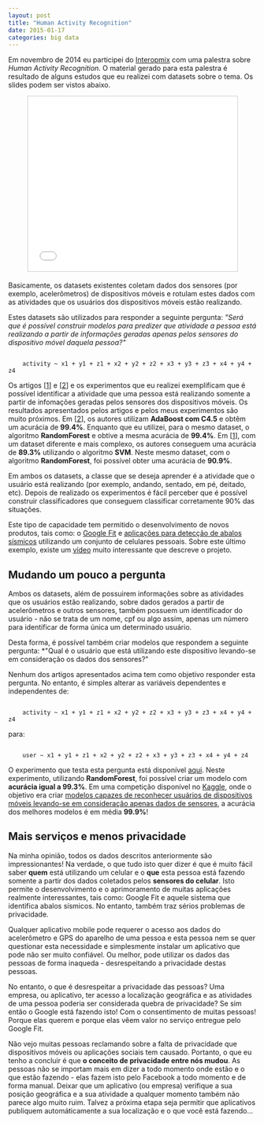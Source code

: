 ```yaml
---
layout: post
title: "Human Activity Recognition"
date: 2015-01-17
categories: big data
---
```


Em novembro de 2014 eu participei do [Interopmix](http://www.interopmix.com.br/) com uma palestra sobre *Human Activity Recognition*. 
O material gerado para esta palestra é resultado de alguns estudos que eu realizei com datasets sobre o tema. Os slides podem ser vistos
abaixo.

<center>
<iframe src="//www.slideshare.net/slideshow/embed_code/42190453" width="425" height="355" frameborder="0" marginwidth="0" marginheight="0" scrolling="no" style="border:1px solid #CCC; border-width:1px; margin-bottom:5px; max-width: 100%;" allowfullscreen> </iframe>
</center>

Basicamente, os datasets 
existentes coletam dados dos sensores (por exemplo, acelerômetros) de dispositivos móveis e rotulam estes dados com as atividades que os usuários dos 
dispositivos móveis estão realizando.

Estes datasets são utilizados para responder a seguinte pergunta: *"Será que é possível construir modelos para predizer que atividade a pessoa
está realizando a partir de informações geradas apenas pelos sensores do dispositivo móvel daquela pessoa?"*

<code>
	activity ~ x1 + y1 + z1 + x2 + y2 + z2 + x3 + y3 + z3 + x4 + y4 + z4
</code>

Os artigos [[1](https://archive.ics.uci.edu/ml/datasets/Human+Activity+Recognition+Using+Smartphones)] e [[2](https://archive.ics.uci.edu/ml/datasets/Wearable+Computing%3A+Classification+of+Body+Postures+and+Movements+%28PUC-Rio%29)] e os experimentos que eu realizei exemplificam que é possível identificar a atividade que uma pessoa está
realizando somente a partir de infomações geradas pelos sensores dos dispositivos móveis. Os resultados apresentados pelos artigos e pelos
meus experimentos são muito próximos. Em [[2](https://archive.ics.uci.edu/ml/datasets/Wearable+Computing%3A+Classification+of+Body+Postures+and+Movements+%28PUC-Rio%29)], os autores utilizam **AdaBoost com C4.5** e obtêm um acurácia de **99.4%**. Enquanto que eu utilizei, 
para o mesmo dataset, o algoritmo **RandomForest** e obtive a mesma acurácia de **99.4%**. Em [[1](https://archive.ics.uci.edu/ml/datasets/Human+Activity+Recognition+Using+Smartphones)], com um dataset diferente e mais complexo, os autores
conseguem uma acurácia de **89.3%** utilizando o algoritmo **SVM**. Neste mesmo dataset, com o algoritmo **RandomForest**, foi possível obter uma acurácia de
**90.9%**. 

Em ambos os datasets, a classe que se deseja aprender é a atividade que o usuário está realizando (por exemplo, andando, sentado, em pé, deitado, etc). Depois de realizado os experimentos é fácil perceber que é possível construir classificadores que conseguem classificar corretamente 90% das situações. 

Este tipo de capacidade tem permitido o desenvolvimento de novos produtos, tais como: o [Google Fit](https://fit.google.com/) e 
[aplicações para detecção de abalos sísmicos](http://cacm.acm.org/magazines/2014/7/176219-community-sense-and-response-systems/fulltext) 
utilizando um conjunto de celulares pessoais.  Sobre este último exemplo, existe um [vídeo](http://vimeo.com/98781340) muito interessante 
que descreve o projeto.

Mudando um pouco a pergunta
---------------------------

Ambos os datasets, além de possuirem informações sobre as atividades que os usuários estão realizando, sobre dados gerados a partir de acelerômetros e outros
sensores, também possuem um identificador do usuário - não se trata de um nome, cpf ou algo assim, apenas um número para identificar de forma única um 
determinado usuário.

Desta forma, é possível também criar modelos que respondem a seguinte pergunta: *"Qual é o usuário que está utilizando este dispositivo levando-se em consideração os dados dos sensores?"

Nenhum dos artigos apresentados acima tem como objetivo responder esta pergunta. No entanto, é simples alterar as variáveis dependentes e independentes de:

<code>
	activity ~ x1 + y1 + z1 + x2 + y2 + z2 + x3 + y3 + z3 + x4 + y4 + z4
</code> 

para:

<code>
	user ~ x1 + y1 + z1 + x2 + y2 + z2 + x3 + y3 + z3 + x4 + y4 + z4
</code> 

O experimento que testa esta pergunta está disponível [aqui](http://fbarth.net.br/humanActivityRecognition/scripts/har_case01_user.html). Neste experimento, utilizando **RandomForest**, foi possível criar um modelo com **acurácia igual a 99.3%**. Em uma competição disponível no [Kaggle](https://www.kaggle.com/), onde o objetivo era criar [modelos capazes de reconhecer usuários de dispositivos móveis levando-se em consideração apenas dados de sensores](https://www.kaggle.com/c/accelerometer-biometric-competition), a acurácia dos melhores modelos é em média **99.9%**!

Mais serviços e menos privacidade
---------------------------------

Na minha opinião, todos os dados descritos anteriormente são impressionantes! Na verdade, o que tudo isto quer dizer é que é muito fácil saber **quem** está utilizando um celular e o **que** esta pessoa está fazendo somente a partir dos dados coletados pelos **sensores do celular**. Isto permite o desenvolvimento e o aprimoramento de muitas aplicações realmente interessantes, tais como: Google Fit e aquele sistema que identifica abalos sísmicos. No entanto, também traz sérios problemas de privacidade. 

Qualquer aplicativo mobile pode requerer o acesso aos dados do acelerômetro e GPS do aparelho de uma pessoa e esta pessoa nem se quer questionar esta necessidade e simplesmente instalar um aplicativo que pode não ser muito confiável. Ou melhor, pode utilizar os dados das pessoas de forma inaqueda - desrespeitando a privacidade destas pessoas.

No entanto, o que é desrespeitar a privacidade das pessoas? Uma empresa, ou aplicativo, ter acesso a localização geográfica e as atividades de uma pessoa poderia ser considerada quebra de privacidade? Se sim então o Google está fazendo isto! Com o consentimento de muitas pessoas! Porque elas querem e porque elas vêem valor no serviço entregue pelo Google Fit.

Não vejo muitas pessoas reclamando sobre a falta de privacidade que dispositivos móveis ou aplicações sociais tem causado. Portanto, o que eu tenho a concluir é que **o conceito de privacidade entre nós mudou**. As pessoas não se importam mais em dizer a todo momento onde estão e o que estão fazendo - elas fazem isto pelo Facebook a todo momento e de forma manual. Deixar que um aplicativo (ou empresa) verifique a sua posição geográfica e a sua atividade a qualquer momento também não parece algo muito ruim. Talvez a próxima etapa seja permitir que aplicativos publiquem automáticamente a sua localização e o que você está fazendo...





